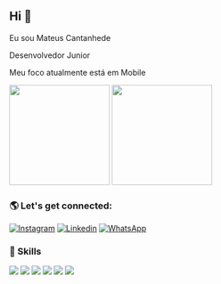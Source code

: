 ## Hi 👨

Eu sou Mateus Cantanhede

Desenvolvedor Junior

Meu foco atualmente está em Mobile

<div>
  <img height="180em" src="https://github-readme-stats.vercel.app/api?username=MateusCantanhede&show_icons=true&theme=radical"/>
  <img height="180em" src="https://github-readme-stats.vercel.app/api/top-langs/?username=MateusCantanhede&show_icons=true&theme=radical"/> 
<div/>
  
### 🌎 Let's get connected:
  
  [![Instagram](https://img.shields.io/badge/Instagram-E4405F?style=for-the-badge&logo=instagram&logoColor=white)](https://www.instagram.com/mateus.cantanhede/)
  [![Linkedin](https://img.shields.io/badge/LinkedIn-0077B5?style=for-the-badge&logo=linkedin&logoColor=white)](https://www.linkedin.com/in/mateus-cantanhede-618764104/)
  [![WhatsApp](https://img.shields.io/badge/WhatsApp-25D366?style=for-the-badge&logo=whatsapp&logoColor=white)](https://wa.me/5598991386238)
  <br>
  
### 🚀 Skills
  <img src="https://img.shields.io/badge/Node.js-43853D?style=for-the-badge&logo=node.js&logoColor=white"/>
  <img src="https://img.shields.io/badge/JavaScript-F7DF1E?style=for-the-badge&logo=javascript&logoColor=black"/> 
  <img src="https://img.shields.io/badge/React_Native-20232A?style=for-the-badge&logo=react&logoColor=61DAFB"/>
  <img src="https://img.shields.io/badge/React-20232A?style=for-the-badge&logo=react&logoColor=61DAFB"/>
  <img src="https://img.shields.io/badge/Java-ED8B00?style=for-the-badge&logo=java&logoColor=white"/>
  <img src="https://img.shields.io/badge/C%23-239120?style=for-the-badge&logo=c-sharp&logoColor=white"/>
